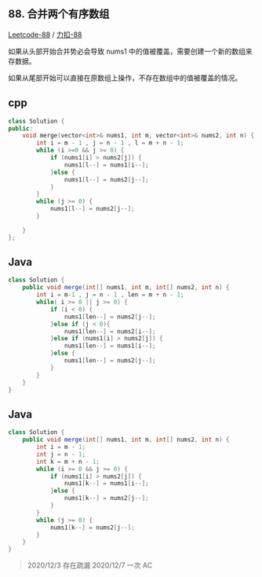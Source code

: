 ## 88. 合并两个有序数组

[Leetcode-88](https://leetcode.com/problems/merge-sorted-array/) / [力扣-88](https://leetcode-cn.com/problems/merge-sorted-array/)

如果从头部开始合并势必会导致 nums1 中的值被覆盖，需要创建一个新的数组来存数据。

如果从尾部开始可以直接在原数组上操作，不存在数组中的值被覆盖的情况。

## cpp

```cpp
class Solution {
public:
    void merge(vector<int>& nums1, int m, vector<int>& nums2, int n) {
        int i = m - 1 , j = n - 1 , l = m + n - 1;
        while (i >=0 && j >= 0) {
            if (nums1[i] > nums2[j]) {
                nums1[l--] = nums1[i--];
            }else {
                nums1[l--] = nums2[j--];
            }
        }
        while (j >= 0) {
            nums1[l--] = nums2[j--];
        }

    }
};
```

## Java

```java
class Solution {
    public void merge(int[] nums1, int m, int[] nums2, int n) {
        int i = m-1 , j = n - 1 , len = m + n - 1;
        while( i >= 0 || j >= 0) {
            if (i < 0) {
                nums1[len--] = nums2[j--];
            }else if (j < 0){
                nums1[len--] = nums2[i--];
            }else if (nums1[i] > nums2[j]) {
                nums1[len--] = nums1[i--];
            }else {
                nums1[len--] = nums2[j--];
            }
        } 
    }
}
```


## Java


```java
class Solution {
    public void merge(int[] nums1, int m, int[] nums2, int n) {
        int i = m - 1;
        int j = n - 1;
        int k = m + n - 1;
        while (i >= 0 && j >= 0) {
            if (nums1[i] > nums2[j]) {
                nums1[k--] = nums1[i--];
            }else {
                nums1[k--] = nums2[j--];
            }
        }
        while (j >= 0) {
            nums1[k--] = nums2[j--];
        }
    }
}
```

> 2020/12/3 存在疏漏
> 2020/12/7 一次 AC
